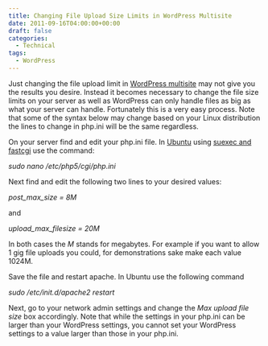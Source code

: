 ```yaml
---
title: Changing File Upload Size Limits in WordPress Multisite
date: 2011-09-16T04:00:00+00:00
draft: false
categories:
  - Technical
tags:
  - WordPress
---
```


Just changing the file upload limit in [WordPress multisite](http://codex.wordpress.org/Create_A_Network "Create a network in the WordPress Codex") may not give you the results you desire. Instead it becomes necessary to change the file size limits on your server as well as WordPress can only handle files as big as what your server can handle. Fortunately this is a very easy process. Note that some of the syntax below may change based on your Linux distribution the lines to change in php.ini will be the same regardless.

On your server find and edit your php.ini file. In [Ubuntu](http://www.ubuntu.com/ "Ubuntu") using [suexec and fastcgi](/2010/06/running-apachefastcgisuexec-in-ubuntu-10-04-without-var-www/) use the command:

_sudo nano /etc/php5/cgi/php.ini_

Next find and edit the following two lines to your desired values:

_post\_max\_size = 8M_

and

_upload\_max\_filesize = 20M_

In both cases the _M_ stands for megabytes. For example if you want to allow 1 gig file uploads you could, for demonstrations sake make each value 1024M.

Save the file and restart apache. In Ubuntu use the following command

_sudo /etc/init.d/apache2 restart_

Next, go to your network admin settings and change the _Max upload file size_ box accordingly. Note that while the settings in your php.ini can be larger than your WordPress settings, you cannot set your WordPress settings to a value larger than those in your php.ini.
